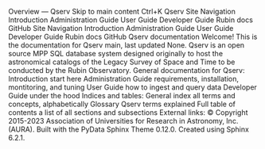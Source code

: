 Overview — Qserv
Skip to main content
Ctrl+K
Qserv
Site Navigation
Introduction
Administration Guide
User Guide
Developer Guide
Rubin docs
GitHub
Site Navigation
Introduction
Administration Guide
User Guide
Developer Guide
Rubin docs
GitHub
Qserv documentation
Welcome! This is the documentation for Qserv main, last updated None.
Qserv is an open source MPP SQL database system designed
originally to host the astronomical catalogs of the Legacy
Survey of Space and Time to be conducted by the
Rubin Observatory.
General documentation for Qserv:
Introduction
start here
Administration Guide
requirements, installation, montitoring, and tuning
User Guide
how to ingest and query data
Developer Guide
under the hood
Indices and tables:
General index
all terms and concepts, alphabetically
Glossary
Qserv terms explained
Full table of contents
a list of all sections and subsections
External links:
© Copyright 2015-2023 Association of Universities for Research in Astronomy, Inc. (AURA).
Built with the
PyData Sphinx Theme
0.12.0.
Created using Sphinx 6.2.1.